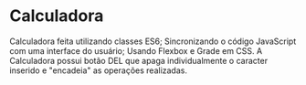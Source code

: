 # Calculadora
Calculadora feita utilizando classes ES6; Sincronizando o código JavaScript com uma interface do usuário; Usando Flexbox e Grade em CSS. A Calculadora possui botão DEL que apaga individualmente o caracter inserido e "encadeia" as operações realizadas.

